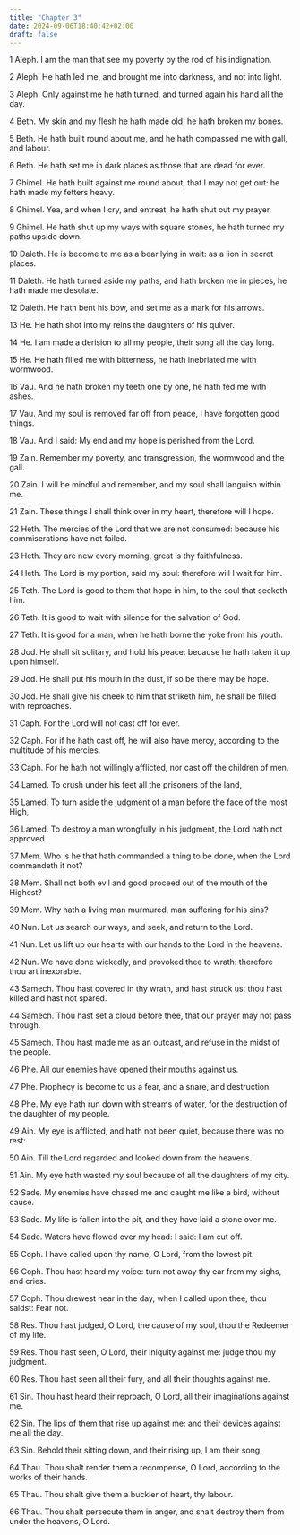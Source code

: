 ```yaml
---
title: "Chapter 3"
date: 2024-09-06T18:40:42+02:00
draft: false
---
```




1 Aleph. I am the man that see my poverty by the rod of his indignation.

2 Aleph. He hath led me, and brought me into darkness, and not into light.

3 Aleph. Only against me he hath turned, and turned again his hand all the day.

4 Beth. My skin and my flesh he hath made old, he hath broken my bones.

5 Beth. He hath built round about me, and he hath compassed me with gall, and labour.

6 Beth. He hath set me in dark places as those that are dead for ever.

7 Ghimel. He hath built against me round about, that I may not get out: he hath made my fetters heavy.

8 Ghimel. Yea, and when I cry, and entreat, he hath shut out my prayer.

9 Ghimel. He hath shut up my ways with square stones, he hath turned my paths upside down.

10 Daleth. He is become to me as a bear lying in wait: as a lion in secret places.

11 Daleth. He hath turned aside my paths, and hath broken me in pieces, he hath made me desolate.

12 Daleth. He hath bent his bow, and set me as a mark for his arrows.

13 He. He hath shot into my reins the daughters of his quiver.

14 He. I am made a derision to all my people, their song all the day long.

15 He. He hath filled me with bitterness, he hath inebriated me with wormwood.

16 Vau. And he hath broken my teeth one by one, he hath fed me with ashes.

17 Vau. And my soul is removed far off from peace, I have forgotten good things.

18 Vau. And I said: My end and my hope is perished from the Lord.

19 Zain. Remember my poverty, and transgression, the wormwood and the gall.

20 Zain. I will be mindful and remember, and my soul shall languish within me.

21 Zain. These things I shall think over in my heart, therefore will I hope.

22 Heth. The mercies of the Lord that we are not consumed: because his commiserations have not failed.

23 Heth. They are new every morning, great is thy faithfulness.

24 Heth. The Lord is my portion, said my soul: therefore will I wait for him.

25 Teth. The Lord is good to them that hope in him, to the soul that seeketh him.

26 Teth. It is good to wait with silence for the salvation of God.

27 Teth. It is good for a man, when he hath borne the yoke from his youth.

28 Jod. He shall sit solitary, and hold his peace: because he hath taken it up upon himself.

29 Jod. He shall put his mouth in the dust, if so be there may be hope.

30 Jod. He shall give his cheek to him that striketh him, he shall be filled with reproaches.

31 Caph. For the Lord will not cast off for ever.

32 Caph. For if he hath cast off, he will also have mercy, according to the multitude of his mercies.

33 Caph. For he hath not willingly afflicted, nor cast off the children of men.

34 Lamed. To crush under his feet all the prisoners of the land,

35 Lamed. To turn aside the judgment of a man before the face of the most High,

36 Lamed. To destroy a man wrongfully in his judgment, the Lord hath not approved.

37 Mem. Who is he that hath commanded a thing to be done, when the Lord commandeth it not?

38 Mem. Shall not both evil and good proceed out of the mouth of the Highest?

39 Mem. Why hath a living man murmured, man suffering for his sins?

40 Nun. Let us search our ways, and seek, and return to the Lord.

41 Nun. Let us lift up our hearts with our hands to the Lord in the heavens.

42 Nun. We have done wickedly, and provoked thee to wrath: therefore thou art inexorable.

43 Samech. Thou hast covered in thy wrath, and hast struck us: thou hast killed and hast not spared.

44 Samech. Thou hast set a cloud before thee, that our prayer may not pass through.

45 Samech. Thou hast made me as an outcast, and refuse in the midst of the people.

46 Phe. All our enemies have opened their mouths against us.

47 Phe. Prophecy is become to us a fear, and a snare, and destruction.

48 Phe. My eye hath run down with streams of water, for the destruction of the daughter of my people.

49 Ain. My eye is afflicted, and hath not been quiet, because there was no rest:

50 Ain. Till the Lord regarded and looked down from the heavens.

51 Ain. My eye hath wasted my soul because of all the daughters of my city.

52 Sade. My enemies have chased me and caught me like a bird, without cause.

53 Sade. My life is fallen into the pit, and they have laid a stone over me.

54 Sade. Waters have flowed over my head: I said: I am cut off.

55 Coph. I have called upon thy name, O Lord, from the lowest pit.

56 Coph. Thou hast heard my voice: turn not away thy ear from my sighs, and cries.

57 Coph. Thou drewest near in the day, when I called upon thee, thou saidst: Fear not.

58 Res. Thou hast judged, O Lord, the cause of my soul, thou the Redeemer of my life.

59 Res. Thou hast seen, O Lord, their iniquity against me: judge thou my judgment.

60 Res. Thou hast seen all their fury, and all their thoughts against me.

61 Sin. Thou hast heard their reproach, O Lord, all their imaginations against me.

62 Sin. The lips of them that rise up against me: and their devices against me all the day.

63 Sin. Behold their sitting down, and their rising up, I am their song.

64 Thau. Thou shalt render them a recompense, O Lord, according to the works of their hands.

65 Thau. Thou shalt give them a buckler of heart, thy labour.

66 Thau. Thou shalt persecute them in anger, and shalt destroy them from under the heavens, O Lord.

